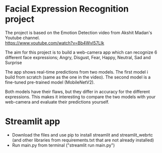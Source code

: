 ﻿# Facial Expression Recognition project

The project is based on the Emotion Detection video from Akshit Madan's Youtube channel.  
https://www.youtube.com/watch?v=Bb4Wvl57LIk 

The aim for this project is to build a web-camera app which can recognize 6 different face expressions;
Angry, Disgust, Fear, Happy, Neutral, Sad and Surprise

The app shows real-time predictions from two models.
The first model i build from scratch (same as the one in the video).
The second model is a fine-tuned pre-trained model (MobileNetV2).

Both models have their flaws, but they differ in accuracy for the different expressions.
This makes it interesting to compare the two models with your web-camera and evaluate their predictions yourself.


# Streamlit app

* Download the files and use pip to install streamlit and streamlit_webrtc (and other libraries from requirements.txt that are not already installed)
* Run main.py from terminal ("streamlit run main.py")
